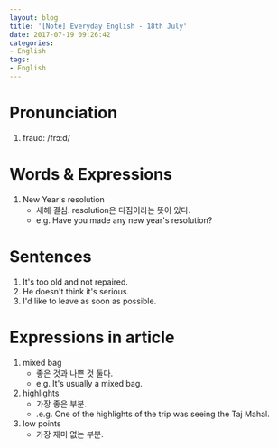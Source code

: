 ```yaml
---
layout: blog
title: '[Note] Everyday English - 18th July'
date: 2017-07-19 09:26:42
categories: 
- English
tags:
- English
---
```


# Pronunciation
1. fraud: /frɔ:d/

# Words & Expressions
1. New Year's resolution
    - 새해 결심. resolution은 다짐이라는 뜻이 있다.
    - e.g. Have you made any new year's resolution?

# Sentences
1. It's too old and not repaired. 
1. He doesn't think it's serious.
1. I'd like to leave as soon as possible.

# Expressions in article
1. mixed bag
    - 좋은 것과 나쁜 것 둘다.
    - e.g. It's usually a mixed bag.
1. highlights
    - 가장 좋은 부분.
    - .e.g. One of the highlights of the trip was seeing the Taj Mahal.
1. low points
    - 가장 재미 없는 부분.
